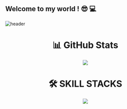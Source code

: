 ## Welcome to my world ! 😎 💻
![header](https://capsule-render.vercel.app/api?type=waving&color=0:111111,100:3b82f6&height=220&section=header&text=Coding%20the%20future%20%F0%9F%9A%80&fontSize=45&fontColor=ffffff&animation=fadeIn&fontAlign=50&fontAlignY=60)
<!--
**junhyeok/junhyeook** is a ✨ _special_ ✨ repository because its `README.md` (this file) appears on your GitHub profile.

Here are some ideas to get you started:

- 🔭 I’m currently working on ...
- 🌱 I’m currently learning ...
- 👯 I’m looking to collaborate on ...
- 🤔 I’m looking for help with ...
- 💬 Ask me about ...
- 📫 How to reach me: ...
- 😄 Pronouns: ...
- ⚡ Fun fact: ...
-->

<div align=center><h1> 📊 GitHub Stats</h1></div>
<div align="center">
  <img src="https://github-readme-stats.vercel.app/api/top-langs/?username=JJUNHYEOK&layout=compact&theme=tokyonight" />
</div>

<div align=center><h1> 🛠️ SKILL STACKS</h1></div>
<p align="center">
  <a href="https://skillicons.dev">
    <img src="https://skillicons.dev/icons?i=c,py,linux,mysql" />
  </a>
</p>
